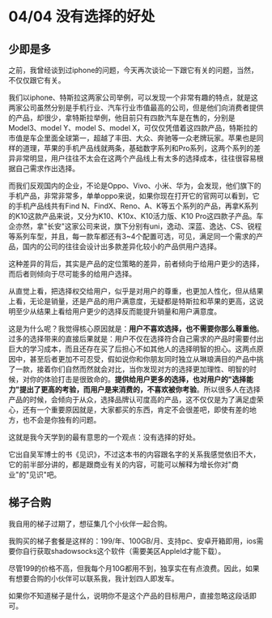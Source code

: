 # 04/04 没有选择的好处
## 少即是多

之前，我曾经谈到过iphone的问题，今天再次谈论一下跟它有关的问题，当然，不仅仅跟它有关。

我们以iphone、特斯拉这两家公司举例，可以发现一个非常有趣的特点，就是这两家公司虽然分别是手机行业、汽车行业市值最高的公司，但是他们向消费者提供的产品，却很少，拿特斯拉举例，他目前只有四款汽车是在售的，分别是Model3、model Y、model S、model X，可仅仅凭借着这四款产品，特斯拉的市值是车企里面全球第一，超越了丰田、大众、奔驰等一众老牌玩家。苹果也是同样的道理，苹果的手机产品线就两条，基础数字系列和Pro系列，这两个系列的差异非常明显，用户往往不太会在这两个产品线上有太多的选择成本，往往很容易根据自己需求作出选择。

而我们反观国内的企业，不论是Oppo、Vivo、小米、华为，会发现，他们旗下的手机产品，非常非常多，单单oppo来说，如果你现在打开它的官网可以看到，它的手机产品线共有Find N、FindX、Reno、A、K等五个系列的产品，再拿K系列的K10这款产品来说，又分为K10、K10x、K10活力版、K10 Pro这四款子产品。车企亦然，拿"长安"这家公司来说，旗下分别有uni，逸动、深蓝、逸达、CS、锐程等系列车型，并且，每一款车都还有3~4个配置可选，可见，满足同一个需求的产品，国内的公司的往往会设计出多款差异化较小的产品供用户选择。

这种差异的背后，其实是产品的定位策略的差异，前者倾向于给用户更少的选择，而后者则倾向于尽可能多的给用户选择。

从直觉上看，把选择权交给用户，似乎是对用户的尊重，也更加人性化，但从结果上看，无论是销量，还是产品的用户满意度，无疑都是特斯拉和苹果的更高，这说明至少从结果上看给用户更少的选择反而能提升销量和用户满意度。

这是为什么呢？我觉得核心原因就是：**用户不喜欢选择，也不需要你那么尊重他**。过多的选择带来的直接后果就是：用户不仅在选择符合自己需求的产品时需要付出巨大的学习成本，而且还存在买了后担心不如其他人的选择明智的担心。这两点原因中，甚至后者更加不可忍受，假如说你和你朋友同时独立从琳琅满目的产品中挑了一款，接着你们自然而然就会对比，当你发现对方的选择更加理性、明智的时候，对你的体验打击是很致命的。**提供给用户更多的选择，也对用户的"选择能力"提出了更高的考验，而用户是来消费的，不喜欢被你考验**。所以很多人在选择产品的时候，会倾向于从众，选择品牌认可度高的产品，这不仅仅是为了满足虚荣心，还有一个重要原因就是，大家都买的东西，肯定不会很差吧，即使有差的地方，也不会是你独有的问题。

这就是我今天学到的最有意思的一个观点：没有选择的好处。

它出自吴军博士的书《见识》，不过这本书的内容跟名字的关系我感觉依旧不大，它的前半部分讲的，都是跟商业有关的内容，可能可以解释为增长你对"商业"的"见识"吧。

## 梯子合购

我自用的梯子过期了，想征集几个小伙伴一起合购。

我购买的梯子套餐是这样的：199/年、100GB/月、支持pc、安卓开箱即用，ios需要你自行获取shadowsocks这个软件（需要美区AppleId才能下载）。

尽管199的价格不高，但我每个月10G都用不到，独享实在有点浪费。因此，如果有想要合购的小伙伴可以联系我，我计划四人即发车。

如果你不知道梯子是什么，说明你不是这个产品的目标用户，直接忽略这段话即可。
